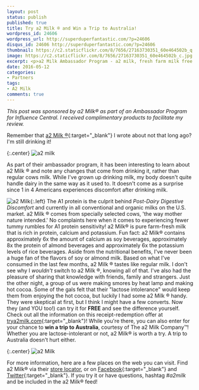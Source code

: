 ```yaml
---
layout: post
status: publish
published: true
title: Try a2 Milk ® and Win a Trip to Australia!
wordpress_id: 24606
wordpress_url: http://superduperfantastic.com/?p=24606
disqus_id: 24606 http://superduperfantastic.com/?p=24606
thumbnail: https://c2.staticflickr.com/8/7656/27163730351_60e464502b_q.jpg
image: https://c2.staticflickr.com/8/7656/27163730351_60e464502b_c.jpg
excerpt: <p>a2 Milk Ambassador Program - a2 milk, fresh farm milk free of the A1 protein. Win a trip to Australia or try a2 milk for free.</p>
date: 2016-05-12
categories:
- Partners
tags:
- A2 Milk
comments: true
---
```


_This post was sponsored by a2 Milk® as part of an Ambassador Program for Influence Central. I received complimentary products to facilitate my review._ 

Remember that [a2 Milk ®](https://a2milk.com/){:target="_blank"} I wrote about not that long ago? I'm still drinking it!

{:.center}
![a2 milk](https://c2.staticflickr.com/8/7434/27163734291_4ab10eba4c_b.jpg)

As part of their ambassador program, it has been interesting to learn about a2 Milk ® and note any changes that come from drinking it, rather than regular cows milk. While I've grown up drinking milk, my body doesn't quite handle dairy in the same way as it used to. It doesn't come as a surprise since 1 in 4 Americans experiences discomfort after drinking milk. 

![a2 Milk](https://c2.staticflickr.com/8/7062/27163724151_a01673b72d.jpg){:.left} The A1 protein is the culprit behind _Post-Dairy Digestive Discomfort_ and currently in all conventional and organic milks on the U.S. market. a2 Milk ® comes from specially selected cows, 'the way mother nature intended.' No complaints here when it comes to experiencing fewer tummy rumbles for A1 protein sensitivity! a2 Milk® is pure farm-fresh milk that is rich in protein, calcium and potassium. Fun fact: a2 Milk® contains approximately 6x the amount of calcium as soy beverages, approximately 8x the protein of almond beverages and approximately 6x the potassium levels of rice beverages. Aside from the nutritional benefits, I've never been a huge fan of the flavors of soy or almond milk. Based on what I've consumed in the last few months, a2 Milk ® tastes like regular milk. I don't see why I _wouldn't_ switch to a2 Milk ®, knowing all of that. I've also had the pleasure of sharing that knowledge with friends, family and strangers. Just the other night, a group of us were making smores by heat lamp and making hot cocoa. Some of the gals felt that their "lactose intolerance" would keep them from enjoying the hot cocoa, but luckily I had some a2 Milk ® handy. They were skeptical at first, but I think I might have a few converts. Now they (and YOU too!) can try it for **FREE** and see the difference yourself. Check out all the information on this receipt-redemption offer at [trya2milk.com](http://trya2milk.com/){:target="_blank"}! While you're there, you can also enter for your chance to **win a trip to Australia**, courtesy of The a2 Milk Company™! Whether you are lactose-intolerant or not, a2 Milk® is worth a try. A trip to Australia doesn't hurt either.

{:.center}
![a2 Milk](https://c2.staticflickr.com/8/7656/27163730351_60e464502b_b.jpg)

For more information, here are a few places on the web you can visit. Find a2 Milk® via their [store locator](https://a2milk.com/find/), or on [Facebook](https://www.facebook.com/a2milkUSA/){:target="_blank"} and [Twitter](https://www.facebook.com/a2milkUSA/){:target="_blank"}. If you try it or have questions, hashtag _#a2milk_ and be included in the a2 Milk® feed!